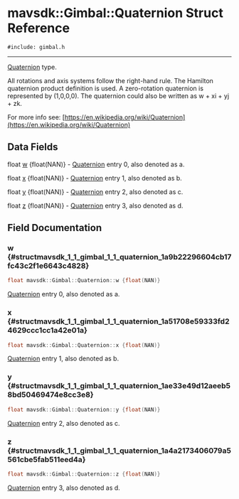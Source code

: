 # mavsdk::Gimbal::Quaternion Struct Reference
`#include: gimbal.h`

----


[Quaternion](structmavsdk_1_1_gimbal_1_1_quaternion.md) type. 


All rotations and axis systems follow the right-hand rule. The Hamilton quaternion product definition is used. A zero-rotation quaternion is represented by (1,0,0,0). The quaternion could also be written as w + xi + yj + zk.


For more info see: [https://en.wikipedia.org/wiki/Quaternion](https://en.wikipedia.org/wiki/Quaternion) 


## Data Fields


float [w](#structmavsdk_1_1_gimbal_1_1_quaternion_1a9b22296604cb17fc43c2f1e6643c4828) {float(NAN)} - [Quaternion](structmavsdk_1_1_gimbal_1_1_quaternion.md) entry 0, also denoted as a.

float [x](#structmavsdk_1_1_gimbal_1_1_quaternion_1a51708e59333fd24629ccc1cc1a42e01a) {float(NAN)} - [Quaternion](structmavsdk_1_1_gimbal_1_1_quaternion.md) entry 1, also denoted as b.

float [y](#structmavsdk_1_1_gimbal_1_1_quaternion_1ae33e49d12aeeb58bd50469474e8cc3e8) {float(NAN)} - [Quaternion](structmavsdk_1_1_gimbal_1_1_quaternion.md) entry 2, also denoted as c.

float [z](#structmavsdk_1_1_gimbal_1_1_quaternion_1a4a2173406079a5561cbe5fab511eed4a) {float(NAN)} - [Quaternion](structmavsdk_1_1_gimbal_1_1_quaternion.md) entry 3, also denoted as d.


## Field Documentation


### w {#structmavsdk_1_1_gimbal_1_1_quaternion_1a9b22296604cb17fc43c2f1e6643c4828}

```cpp
float mavsdk::Gimbal::Quaternion::w {float(NAN)}
```


[Quaternion](structmavsdk_1_1_gimbal_1_1_quaternion.md) entry 0, also denoted as a.


### x {#structmavsdk_1_1_gimbal_1_1_quaternion_1a51708e59333fd24629ccc1cc1a42e01a}

```cpp
float mavsdk::Gimbal::Quaternion::x {float(NAN)}
```


[Quaternion](structmavsdk_1_1_gimbal_1_1_quaternion.md) entry 1, also denoted as b.


### y {#structmavsdk_1_1_gimbal_1_1_quaternion_1ae33e49d12aeeb58bd50469474e8cc3e8}

```cpp
float mavsdk::Gimbal::Quaternion::y {float(NAN)}
```


[Quaternion](structmavsdk_1_1_gimbal_1_1_quaternion.md) entry 2, also denoted as c.


### z {#structmavsdk_1_1_gimbal_1_1_quaternion_1a4a2173406079a5561cbe5fab511eed4a}

```cpp
float mavsdk::Gimbal::Quaternion::z {float(NAN)}
```


[Quaternion](structmavsdk_1_1_gimbal_1_1_quaternion.md) entry 3, also denoted as d.

